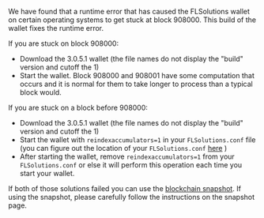 We have found that a runtime error that has caused the FLSolutions wallet on certain operating systems to get stuck at block 908000. This build of the wallet fixes the runtime error.

If you are stuck on block 908000:
- Download the 3.0.5.1 wallet (the file names do not display the "build" version and cutoff the 1)
- Start the wallet. Block 908000 and 908001 have some computation that occurs and it is normal for them to take longer to process than a typical block would.

If you are stuck on a block before 908000:
- Download the 3.0.5.1 wallet (the file names do not display the "build" version and cutoff the 1)
- Start the wallet with `reindexaccumulators=1` in your `FLSolutions.conf` file (you can figure out the location of your `FLSolutions.conf` [here](https://FLSolutions.freshdesk.com/support/solutions/articles/30000004664-where-are-my-wallet-dat-blockchain-and-configuration-conf-files-located-) )
- After starting the wallet, remove `reindexaccumulators=1` from your `FLSolutions.conf` or else it will perform this operation each time you start your wallet.

If both of those solutions failed you can use the [blockchain snapshot](http://178.254.23.111/~pub/FLSolutions/Daily-Snapshots-Html/FLSolutions-Daily-Snapshots.html). If using the snapshot, please carefully follow the instructions on the snapshot page.